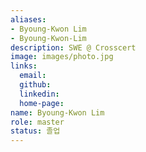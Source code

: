 ```yaml
---
aliases:
- Byoung-Kwon Lim
- Byoung-Kwon-Lim
description: SWE @ Crosscert
image: images/photo.jpg
links:
  email: 
  github: 
  linkedin: 
  home-page: 
name: Byoung-Kwon Lim
role: master
status: 졸업
---
```

